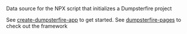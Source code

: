Data source for the  NPX script that initializes a Dumpsterfire project

See [create-dumpsterfire-app](https://github.com/cheerios4316/create-dumpsterfire-app) to get started.
See [dumpsterfire-pages](https://github.com/cheerios4316/dumpsterfire-pages) to check out the framework
